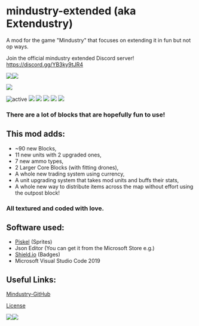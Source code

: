 
# mindustry-extended (aka Extendustry)
A mod for the game "Mindustry" that focuses on extending it in fun but not op ways.

Join the official mindustry extended Discord server! 
https://discord.gg/YB3ky9tJR4

<img src="https://github.com/Fresh791/mindustry-extended/blob/main/github/deco.JPG"><img src="https://github.com/Fresh791/mindustry-extended/blob/main/github/deco.JPG">
   
   
   <img src="https://github.com/Fresh791/mindustry-extended/blob/main/sprites-override/ui/logo.png">

<img src="https://img.shields.io/badge/active-true%20-true.svg" alt="active"> <img src="https://img.shields.io/github/last-commit/Fresh791/mindustry-extended"> <img src="https://img.shields.io/github/issues/Fresh791/mindustry-extended"> <img src="https://img.shields.io/github/languages/code-size/Fresh791/mindustry-extended"> <img src="https://img.shields.io/discord/815981543624933396"> <img src="[https://img.shields.io/github/directory-file-count/Fresh791/mindustry-extended/content/blocks/turrets](https://img.shields.io/github/directory-file-count/Fresh791/mindustry-extended/content/blocks/turrets?label=Turrets)">


### There are a lot of blocks that are hopefully fun to use!

## This mod adds:
 - ~90 new Blocks, 
 - 11 new units with 2 upgraded ones,
 - 7 new ammo types,
 - 2 Larger Core Blocks (with fitting drones),
 - A whole new trading system using currency,
 - A unit upgrading system that takes mod units and buffs their stats,
 - A whole new way to distribute items across the map without effort using the outpost block!

### All textured and coded with love.


## Software used:

 - [Piskel](https://www.piskelapp.com/) (Sprites) 
 - Json Editor (You can get it from the Microsoft Store e.g.)
 - [Shield.io](https://shields.io) (Badges)
 - Microsoft Visual Studio Code 2019

## Useful Links:

[Mindustry-GitHub](https://github.com/Anuken/Mindustry)

[License](https://github.com/Fresh791/mindustry-extended/blob/main/LICENSE)

<img src="https://github.com/Fresh791/mindustry-extended/blob/main/github/deco.JPG"><img src="https://github.com/Fresh791/mindustry-extended/blob/main/github/deco.JPG">
